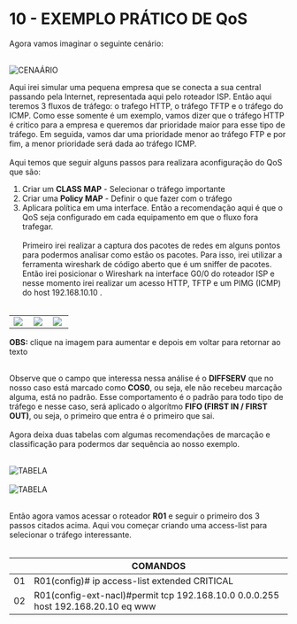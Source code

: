 # 10 - EXEMPLO PRÁTICO DE QoS

Agora vamos imaginar o seguinte cenário: <br></br>

![CENAÁRIO](Imagens/01-cenario.png)

Aqui irei simular uma pequena empresa que se conecta a sua central passando pela Internet, representada aqui pelo roteador ISP. Então aqui teremos 3 fluxos de tráfego: o trafego HTTP, o tráfego TFTP e o tráfego do ICMP. Como esse somente é um exemplo, vamos dizer que o tráfego HTTP é critico para a empresa e queremos dar prioridade maior para esse tipo de tráfego. Em seguida, vamos dar uma prioridade menor ao tráfego FTP e por fim, a menor prioridade será dada ao tráfego ICMP. <br></br>
Aqui temos que seguir alguns passos para realizara aconfiguração do QoS que são:
1. Criar um **CLASS MAP** - Selecionar o tráfego importante
2. Criar uma **Policy MAP** - Definir o que fazer com o tráfego
3. Aplicara política em uma interface.
Então a recomendação aqui é que o QoS seja configurado em cada equipamento em que o fluxo fora trafegar. <br></br>
Primeiro irei realizar a captura dos pacotes de redes em alguns pontos para podermos analisar como estão os pacotes. Para isso, irei utilizar a ferramenta wireshark de código aberto que é um sniffer de pacotes. Então irei posicionar o Wireshark na interface G0/0 do roteador ISP e nesse momento irei realizar um acesso HTTP, TFTP e um PIMG (ICMP) do host 192.168.10.10 . <br></br>

<table>
    <tr >
        <td width="30%"> <img src="Imagens/wireshark/01-Sem_QoS_ICMP.png"></img> </td>
        <td width="30%"> <img src="Imagens/wireshark/02-Sem_QoS_HTTP.png"></img> </td> 
        <td width="30%"> <img src="Imagens/wireshark/03-Sem_QoS_TFTP.png"></img> </td>
    </tr>
</table>

**OBS:** clique na imagem para aumentar e depois em voltar para retornar ao texto <br></br>

Observe que o campo que interessa nessa análise é o **DIFFSERV** que no nosso caso está marcado como **COS0**, ou seja, ele não recebeu marcação alguma, está no padrão. Esse comportamento é o padrão para todo tipo de tráfego e nesse caso, será aplicado o algorítmo **FIFO (FIRST IN / FIRST OUT)**, ou seja, o primeiro que entra é o primeiro que sai. <br></br>
Agora deixa duas tabelas com algumas recomendações de marcação e classificação para podermos dar sequência ao nosso exemplo. <br></br>

![TABELA](Imagens/02-tabela_qos.png "Fonte: Internet sem especificação de autoria") <br></br>
![TABELA](Imagens/03-tabela_qos_02.png "Fonte: Internet sem especificação de autoria") <br></br>

Então agora vamos acessar o roteador **R01** e seguir o primeiro dos 3 passos citados acima. Aqui vou começar criando uma access-list para selecionar o tráfego interessante. <br></br>

|      |  COMANDOS                                                                        |
| :--: | -------------------------------------------------------------------------------- | 
| 01   | R01(config)# ip access-list extended CRITICAL                                    |
| 02   | R01(config-ext-nacl)#permit tcp 192.168.10.0 0.0.0.255 host 192.168.20.10 eq www |